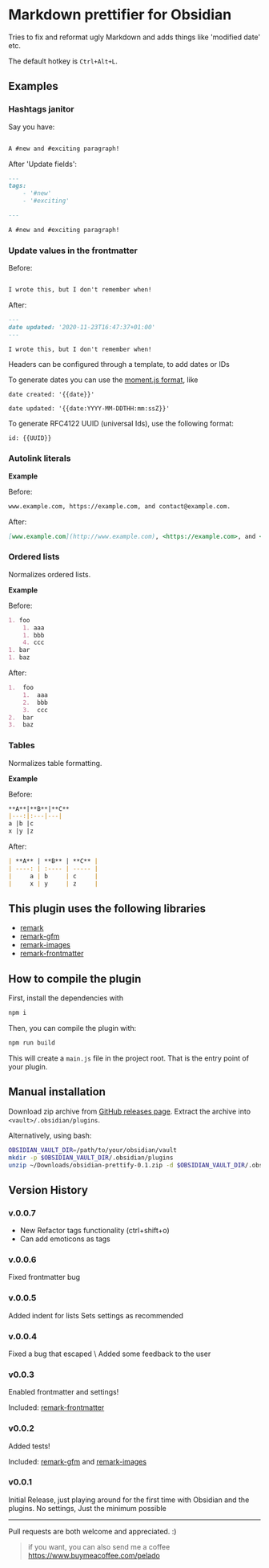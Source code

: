 # Markdown prettifier for Obsidian

Tries to fix and reformat ugly Markdown and adds things like 'modified date' etc.

The default hotkey is `Ctrl+Alt+L`.

## Examples

### Hashtags janitor

Say you have:

```markdown

A #new and #exciting paragraph!
```

After 'Update fields':

```markdown
---
tags:
    - '#new'
    - '#exciting'

---

A #new and #exciting paragraph!


```

### Update values in the frontmatter

Before:

```markdown

I wrote this, but I don't remember when!

```

After:

```markdown
---
date updated: '2020-11-23T16:47:37+01:00'
---

I wrote this, but I don't remember when!

```

Headers can be configured through a template, to add dates or IDs

To generate dates you can use the [moment.js format](https://momentjs.com/docs/#/displaying/format), like

```
date created: '{{date}}'
```

```
date updated: '{{date:YYYY-MM-DDTHH:mm:ssZ}}'
```

To generate RFC4122 UUID (universal Ids), use the following format:

```
id: {{UUID}}
```

### Autolink literals

**Example**

Before:

```markdown
www.example.com, https://example.com, and contact@example.com.
```

After:

```markdown
[www.example.com](http://www.example.com), <https://example.com>, and <contact@example.com>.
```

### Ordered lists

Normalizes ordered lists.

**Example**

Before:

```markdown
1. foo
    1. aaa
    1. bbb
    4. ccc
1. bar
1. baz
```

After:

```markdown
1.  foo
    1.  aaa
    2.  bbb
    3.  ccc
2.  bar
3.  baz
```

### Tables

Normalizes table formatting.

**Example**

Before:

```markdown
**A**|**B**|**C**
|---:|:---|---|
a |b |c
x |y |z
```

After:

```markdown
| **A** | **B** | **C** |
| ----: | :---- | ----- |
|     a | b     | c     |
|     x | y     | z     |
```

## This plugin uses the following libraries

-   [remark](https://github.com/remarkjs/remark)
-   [remark-gfm](https://github.com/remarkjs/remark-gfm#readme)
-   [remark-images](https://github.com/remarkjs/remark-images)
-   [remark-frontmatter](https://github.com/wooorm/remark-frontmatter)

## How to compile the plugin

First, install the dependencies with

```bash
npm i
```

Then, you can compile the plugin with:

```bash
npm run build
```

This will create a `main.js` file in the project root. That is the entry point of your plugin.

## Manual installation

Download zip archive from [GitHub releases page](https://github.com/cristianvasquez/obsidian-prettify/releases).
Extract the archive into `<vault>/.obsidian/plugins`.

Alternatively, using bash:

```bash
OBSIDIAN_VAULT_DIR=/path/to/your/obsidian/vault
mkdir -p $OBSIDIAN_VAULT_DIR/.obsidian/plugins
unzip ~/Downloads/obsidian-prettify-0.1.zip -d $OBSIDIAN_VAULT_DIR/.obsidian/plugins
```


## Version History

### v.0.0.7

- New Refactor tags functionality (ctrl+shift+o)
- Can add emoticons as tags

### v.0.0.6

Fixed frontmatter bug

### v.0.0.5

Added indent for lists
Sets settings as recommended

### v.0.0.4

Fixed a bug that escaped \\
Added some feedback to the user

### v0.0.3

Enabled frontmatter and settings!

Included: [remark-frontmatter](https://github.com/wooorm/remark-frontmatter)

### v0.0.2

Added tests!

Included: [remark-gfm](https://github.com/remarkjs/remark-gfm#readme) and [remark-images](https://github.com/remarkjs/remark-images)

### v0.0.1

Initial Release, just playing around for the first time with Obsidian and the plugins. No settings, Just the minimum possible

---

Pull requests are both welcome and appreciated. :)

> if you want, you can also send me a coffee <https://www.buymeacoffee.com/pelado>
